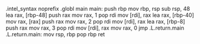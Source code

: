 .intel_syntax noprefix
.globl main
main:
  push rbp
  mov rbp, rsp
  sub rsp, 48
  lea rax, [rbp-48]
  push rax
  mov rax, 1
  pop rdi
  mov [rdi], rax
  lea rax, [rbp-40]
  mov rax, [rax]
  push rax
  mov rax, 2
  pop rdi
  mov [rdi], rax
  lea rax, [rbp-8]
  push rax
  mov rax, 3
  pop rdi
  mov [rdi], rax
  mov rax, 0
  jmp .L.return.main
.L.return.main:
  mov rsp, rbp
  pop rbp
  ret
